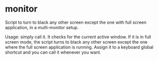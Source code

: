 # monitor
Script to turn to black any other screen except the one with full screen application, in a multi-monitor setup.

Usage: simply call it. It checks for the current active window. If it is in full screen mode, the script turns to black any other screen except the one where the full screen application is running. Assign it to a keyboard global shortcut and you can call it whenever you want.
